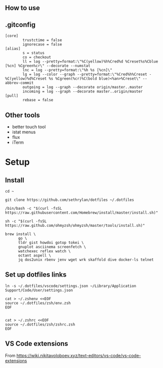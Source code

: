 ## How to use



## .gitconfig

```
[core]
        trustctime = false
        ignorecase = false
[alias]
        s = status
        co = checkout
        ll = log --pretty=format:\"%C(yellow)%h%Cred%d %Creset%s%Cblue [%cn] %Cgreen%cr\" --decorate --numstat
        lnc = log --pretty=format:\"%h %s [%cn]\"
        lg = log --color --graph --pretty=format:\"%Cred%h%Creset -%C(yellow)%d%Creset %s %Cgreen(%cr)%C(bold blue)<%an>%Creset\" --abbrev-commit
        outgoing = log --graph --decorate origin/master..master
        incoming = log --graph --decorate master..origin/master
[pull]
        rebase = false
```



## Other tools

* better touch tool
* istat menus
* flux
* iTerm


# Setup


## Install


```shell
cd ~

git clone https://github.com/sethrylan/dotfiles ~/.dotfiles

/bin/bash -c "$(curl -fsSL https://raw.githubusercontent.com/Homebrew/install/master/install.sh)"

sh -c "$(curl -fsSL https://raw.github.com/ohmyzsh/ohmyzsh/master/tools/install.sh)"

brew install \
      go \
      tldr gist howdoi gotop tokei \
      gnuplot asciinema screenfetch \
      watchexec reflex watch \
      octant aspell \
      jq dos2unix rbenv jenv wget wrk skaffold dive docker-ls telnet
```


## Set up dotfiles links


```shell
ln -s ~/.dotfiles/vscode/settings.json ~/Library/Application Support/Code/User/settings.json

cat > ~/.zshenv <<EOF
source ~/.dotfiles/zsh/env.zsh
EOF


cat > ~/.zshrc <<EOF
source ~/.dotfiles/zsh/zshrc.zsh
EOF
```



## VS Code extensions

From https://wiki.nikitavoloboev.xyz/text-editors/vs-code/vs-code-extensions



